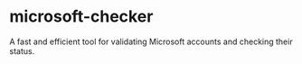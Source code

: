 # microsoft-checker
A fast and efficient tool for validating Microsoft accounts and checking their status.
